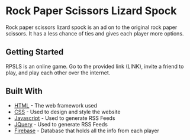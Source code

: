 # Rock Paper Scissors Lizard Spock

Rock paper scissors lizard spock is an ad on to the original rock paper scissors. It has a less chance of ties and gives each player more options.

## Getting Started

RPSLS is an online game. Go to the provided link (LINK), invite a friend to play, and play each other over the internet.

## Built With

* [HTML](https://en.wikipedia.org/wiki/HTML5) - The web framework used
* [CSS](https://en.wikipedia.org/wiki/Cascading_Style_Sheets) - Used to design and style the website
* [Javascript](https://rometools.github.io/rome/) - Used to generate RSS Feeds
* [JQuery](https://jquery.com) - Used to generate RSS Feeds
* [Firebase](https://firebase.google.com) - Database that holds all the info from each player


